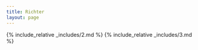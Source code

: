 ```yaml
---
title: Richter
layout: page
---
```

{% include_relative _includes/2.md %}
{% include_relative _includes/3.md %}